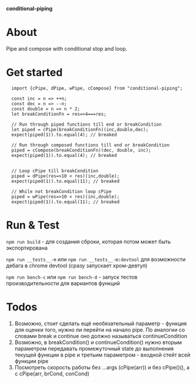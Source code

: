 **conditional-piping**

# About
Pipe and compose with conditional stop and loop.

# Get started
```
  import {cPipe, dPipe, wPipe, cCompose} from "conditional-piping";

  const inc = n => ++n;
  const dec = n => --n;
  const double = n => n * 2;
  let breakConditionFn = res=>4===res;

  // Run through piped functions till end or breakCondition
  let piped = cPipe(breakConditionFn)(inc,double,dec);
  expect(piped(1)).to.equal(4); // breaked

  // Run through composed functions till end or breakCondition
  piped = cCompose(breakConditionFn)(dec, double, inc);
  expect(piped(1)).to.equal(4); // breaked


  // Loop cPipe till breakCondition
  piped = dPipe(res=>10 < res)(inc,double);
  expect(piped(1)).to.equal(11); // breaked

  // While not breakCondition loop cPipe
  piped = wPipe(res=>10 < res)(inc,double);
  expect(piped(1)).to.equal(11); // breaked
```

# Run & Test
`npm run build` - для создания сброки, которая потом может быть экспортирована

`npm run __tests__-m` или `npm run __tests__-m:devtool` для возможности дебага в chrome devtool (сразу запускает хром-девтул)

`npm run bench-c` или `npm run bench-d` - запуск тестов производительности для вариантов функций

# Todos
1. Возможно, стоит сделать ещё необязательный параметр - функция для оценки того, нужно ли перейти на начало pipe. По аналогии со словами break и continue оно должно называться continueCondition
2. Возможно, в breakCondition() и continueCondition() нужно вторым параметром передавать промежуточный state до выполнения текущей функции в pipe и третьим параметром - входной стейт всей функции pipe
3. Посмотреть скорость работы без ...args (cPipe(arr)) и без cPipe()(), а с cPipe(arr, brCond, conCond)